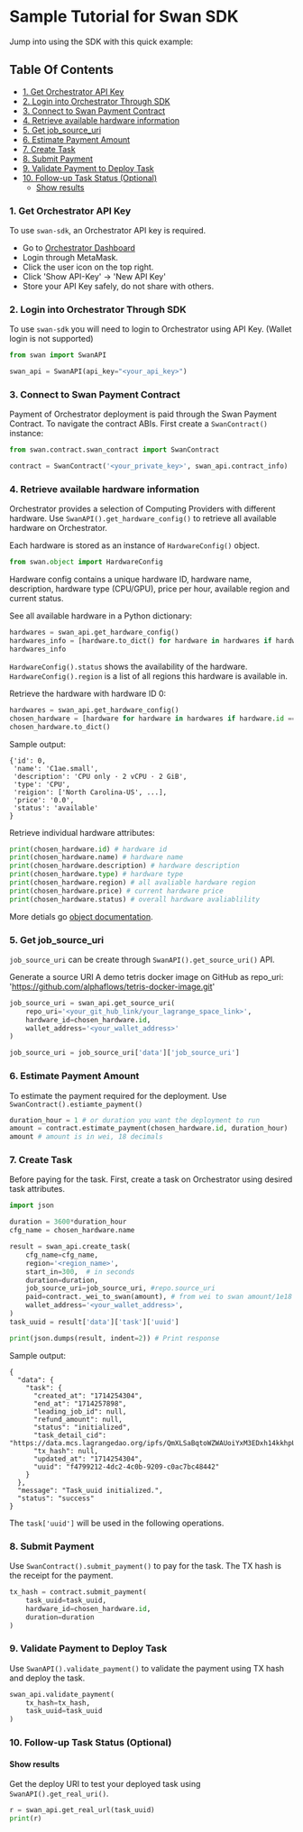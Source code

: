 # Sample Tutorial for Swan SDK <!-- omit in toc -->
Jump into using the SDK with this quick example:

## Table Of Contents<!-- omit in toc -->
- [1. Get Orchestrator API Key](#1-get-orchestrator-api-key)
- [2. Login into Orchestrator Through SDK](#2-login-into-orchestrator-through-sdk)
- [3. Connect to Swan Payment Contract](#3-connect-to-swan-payment-contract)
- [4. Retrieve available hardware information](#4-retrieve-available-hardware-information)
- [5. Get job\_source\_uri](#5-get-job_source_uri)
- [6. Estimate Payment Amount](#6-estimate-payment-amount)
- [7. Create Task](#7-create-task)
- [8. Submit Payment](#8-submit-payment)
- [9. Validate Payment to Deploy Task](#9-validate-payment-to-deploy-task)
- [10. Follow-up Task Status (Optional)](#10-follow-up-task-status-optional)
  - [Show results](#show-results)

### 1. Get Orchestrator API Key

To use `swan-sdk`, an Orchestrator API key is required. 

- Go to [Orchestrator Dashboard](https://orchestrator.swanchain.io/provider-status)
- Login through MetaMask.
- Click the user icon on the top right.
- Click 'Show API-Key' -> 'New API Key'
- Store your API Key safely, do not share with others.

### 2. Login into Orchestrator Through SDK

To use `swan-sdk` you will need to login to Orchestrator using API Key. (Wallet login is not supported)

```python
from swan import SwanAPI

swan_api = SwanAPI(api_key="<your_api_key>")
```

### 3. Connect to Swan Payment Contract

Payment of Orchestrator deployment is paid through the Swan Payment Contract. To navigate the contract ABIs. First create a `SwanContract()` instance:

```python
from swan.contract.swan_contract import SwanContract

contract = SwanContract('<your_private_key>', swan_api.contract_info)
```

### 4. Retrieve available hardware information

Orchestrator provides a selection of Computing Providers with different hardware.
Use `SwanAPI().get_hardware_config()` to retrieve all available hardware on Orchestrator.

Each hardware is stored as an instance of `HardwareConfig()` object. 

```python
from swan.object import HardwareConfig
```

Hardware config contains a unique hardware ID, hardware name, description, hardware type (CPU/GPU), price per hour, available region and current status.

See all available hardware in a Python dictionary:

```python
hardwares = swan_api.get_hardware_config()
hardwares_info = [hardware.to_dict() for hardware in hardwares if hardware.status == "available"] 
hardwares_info
```

`HardwareConfig().status` shows the availability of the hardware.
`HardwareConfig().region` is a list of all regions this hardware is available in.

Retrieve the hardware with hardware ID 0:

```python
hardwares = swan_api.get_hardware_config()
chosen_hardware = [hardware for hardware in hardwares if hardware.id == 0][0]
chosen_hardware.to_dict()
```

Sample output:

```
{'id': 0,
 'name': 'C1ae.small',
 'description': 'CPU only · 2 vCPU · 2 GiB',
 'type': 'CPU',
 'reigion': ['North Carolina-US', ...],
 'price': '0.0',
 'status': 'available'
}
```

Retrieve individual hardware attributes:
```python
print(chosen_hardware.id) # hardware id
print(chosen_hardware.name) # hardware name
print(chosen_hardware.description) # hardware description
print(chosen_hardware.type) # hardware type
print(chosen_hardware.region) # all avaliable hardware region
print(chosen_hardware.price) # current hardware price
print(chosen_hardware.status) # overall hardware avaliablility
```

More detials go [object documentation](./object.md).

### 5. Get job_source_uri

`job_source_uri` can be create through `SwanAPI().get_source_uri()` API.

Generate a source URI
A demo tetris docker image on GitHub as repo_uri: 'https://github.com/alphaflows/tetris-docker-image.git'

```python
job_source_uri = swan_api.get_source_uri(
    repo_uri='<your_git_hub_link/your_lagrange_space_link>',
    hardware_id=chosen_hardware.id,
    wallet_address='<your_wallet_address>'
)

job_source_uri = job_source_uri['data']['job_source_uri']
```

### 6. Estimate Payment Amount

To estimate the payment required for the deployment. Use `SwanContract().estiamte_payment()`

```python
duration_hour = 1 # or duration you want the deployment to run
amount = contract.estimate_payment(chosen_hardware.id, duration_hour)
amount # amount is in wei, 18 decimals
```

### 7. Create Task

Before paying for the task. First, create a task on Orchestrator using desired task attributes.

```python
import json

duration = 3600*duration_hour
cfg_name = chosen_hardware.name

result = swan_api.create_task(
    cfg_name=cfg_name, 
    region='<region_name>', 
    start_in=300,  # in seconds
    duration=duration, 
    job_source_uri=job_source_uri, #repo.source_uri
    paid=contract._wei_to_swan(amount), # from wei to swan amount/1e18
    wallet_address='<your_wallet_address>',
)
task_uuid = result['data']['task']['uuid']

print(json.dumps(result, indent=2)) # Print response
```

Sample output:

```
{
  "data": {
    "task": {
      "created_at": "1714254304",
      "end_at": "1714257898",
      "leading_job_id": null,
      "refund_amount": null,
      "status": "initialized",
      "task_detail_cid": "https://data.mcs.lagrangedao.org/ipfs/QmXLSaBqtoWZWAUoiYxM3EDxh14kkhpUiYkVjZSK3BhfKj",
      "tx_hash": null,
      "updated_at": "1714254304",
      "uuid": "f4799212-4dc2-4c0b-9209-c0ac7bc48442"
    }
  },
  "message": "Task_uuid initialized.",
  "status": "success"
}
```

The `task['uuid']` will be used in the following operations.

### 8. Submit Payment

Use `SwanContract().submit_payment()` to pay for the task. The TX hash is the receipt for the payment.

```python
tx_hash = contract.submit_payment(
    task_uuid=task_uuid, 
    hardware_id=chosen_hardware.id, 
    duration=duration
)
```

### 9. Validate Payment to Deploy Task

Use `SwanAPI().validate_payment()` to validate the payment using TX hash and deploy the task.

```python
swan_api.validate_payment(
    tx_hash=tx_hash,
    task_uuid=task_uuid
)
```

### 10. Follow-up Task Status (Optional)

#### Show results

Get the deploy URI to test your deployed task using `SwanAPI().get_real_uri()`.

```python
r = swan_api.get_real_url(task_uuid)
print(r)
```